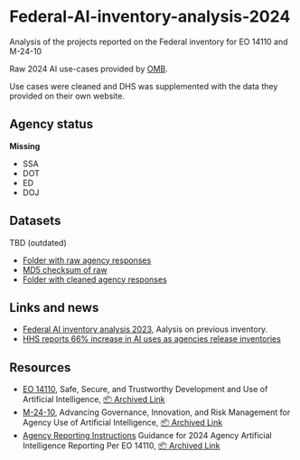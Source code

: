 # Federal-AI-inventory-analysis-2024
Analysis of the projects reported on the Federal inventory for EO 14110 and M-24-10

Raw 2024 AI use-cases provided by [OMB](https://github.com/ombegov/2024-Federal-AI-Use-Case-Inventory).

Use cases were cleaned and DHS was supplemented with the data they provided on their own website.

## Agency status

**Missing**

+ SSA
+ DOT
+ ED
+ DOJ

## Datasets

TBD (outdated)

+ [Folder with raw agency responses](data/raw_agency_responses/)
+ [MD5 checksum of raw](data/processed_responses/raw_agency_checksums.csv)
+ [Folder with cleaned agency responses](data/cleaned_agency_responses/)

## Links and news

+ [Federal AI inventory analysis 2023](https://github.com/thoppe/Federal-AI-inventory-analysis-2023), Aalysis on previous inventory.
+ [HHS reports 66% increase in AI uses as agencies release inventories](https://fedscoop.com/hhs-reports-66-increase-in-ai-uses-as-agencies-release-inventories/)

## Resources

+ [EO 14110](https://www.federalregister.gov/documents/2023/11/01/2023-24283/safe-secure-and-trustworthy-development-and-use-of-artificial-intelligence), Safe, Secure, and Trustworthy Development and Use of Artificial Intelligence, [📦 Archived Link](data/archive_reports/2023-24283.pdf)
+ [M-24-10](https://www.whitehouse.gov/wp-content/uploads/2024/03/M-24-10-Advancing-Governance-Innovation-and-Risk-Management-for-Agency-Use-of-Artificial-Intelligence.pdf), Advancing Governance, Innovation, and Risk Management for Agency Use of Artificial Intelligence, [📦 Archived Link](data/archive_reports/M-24-10-Advancing-Governance-Innovation-and-Risk-Management-for-Agency-Use-of-Artificial-Intelligence.pdf)
+ [Agency Reporting Instructions](https://www.whitehouse.gov/wp-content/uploads/2024/08/Instructions-for-2024-Agency-AI-Reporting-per-EO-14110.pdf) Guidance for 2024 Agency Artificial Intelligence Reporting Per EO 14110, [📦 Archived Link](data/archive_reports/Instructions-for-2024-Agency-AI-Reporting-per-EO-14110.pdf)